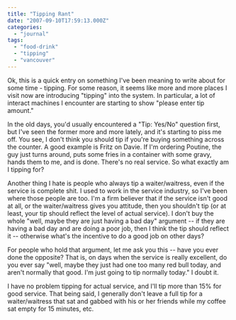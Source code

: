 ```yaml
---
title: "Tipping Rant"
date: "2007-09-10T17:59:13.000Z"
categories: 
  - "journal"
tags: 
  - "food-drink"
  - "tipping"
  - "vancouver"
---
```


Ok, this is a quick entry on something I've been meaning to write about for some time - tipping. For some reason, it seems like more and more places I visit now are introducing "tipping" into the system. In particular, a lot of interact machines I encounter are starting to show "please enter tip amount."

In the old days, you'd usually encountered a "Tip: Yes/No" question first, but I've seen the former more and more lately, and it's starting to piss me off. You see, I don't think you should tip if you're buying something across the counter. A good example is Fritz on Davie. If I'm ordering Poutine, the guy just turns around, puts some fries in a container with some gravy, hands them to me, and is done. There's no real service. So what exactly am I tipping for?

Another thing I hate is people who always tip a waiter/waitress, even if the service is complete shit. I used to work in the service industry, so I've been where those people are too. I'm a firm believer that if the service isn't good at all, or the waiter/waitress gives you attitude, then you shouldn't tip (or at least, your tip should reflect the level of actual service). I don't buy the whole "well, maybe they are just having a bad day" argument -- if they are having a bad day and are doing a poor job, then I think the tip should reflect it -- otherwise what's the incentive to do a good job on other days?

For people who hold that argument, let me ask you this -- have you ever done the opposite? That is, on days when the service is really excellent, do you ever say "well, maybe they just had one too many red bull today, and aren't normally that good. I'm just going to tip normally today." I doubt it.

I have no problem tipping for actual service, and I'll tip more than 15% for good service. That being said, I generally don't leave a full tip for a waiter/waitress that sat and gabbed with his or her friends while my coffee sat empty for 15 minutes, etc.
